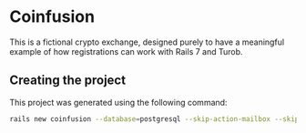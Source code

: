 # Coinfusion

This is a fictional crypto exchange, designed purely to have a meaningful example of how registrations can work with Rails 7 and Turob.


## Creating the project

This project was generated using the following command:

```sh
rails new coinfusion --database=postgresql --skip-action-mailbox --skip-jbuilder --skip-test --javascript=importmap --css=tailwind
```
